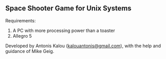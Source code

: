 Space Shooter Game for Unix Systems
------------------------------------

Requirements:  
1) A PC with more processing power than a toaster  
2) Allegro 5

Developed by Antonis Kalou (kalouantonis@gmail.com), with the help 
and guidance of Mike Geig.
